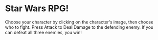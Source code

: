 # Star Wars RPG!
Choose your character by clicking on the character's image, then choose who to fight.
Press Attack to Deal Damage to the defending enemy.
If you can defeat all three enemies, you win!
